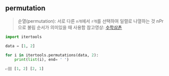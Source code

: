 ## permutation
> 순열(permutation): 서로 다른 `n개`에서 `r개`를 선택하여 일렬로 나열하는 것
> nPr으로 불림 
> 순서가 의미있을 때 사용함
> 참고영상: <a href='https://www.youtube.com/watch?v=1I6fAgEOPt4'>수학삼촌</a>

```python
import itertools

data = [1, 2]

for i in itertools.permutations(data, 2):
    print(list(i), end= ' ')

👉🏽 [1, 2] [2, 1]
```
